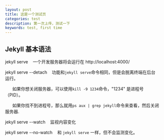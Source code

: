 ```yaml
---
layout: post
title: 这是一个测试页
categories: test
description: 第一次上传，测试一下
keywords: test, first time
---
```


## Jekyll 基本语法

jekyll serve &nbsp;&nbsp; 一个开发服务器将会运行在 http://localhost:4000/

jekyll serve --detach &nbsp;&nbsp; 功能和`jekyll serve`命令相同，但是会脱离终端在后台运行。

&nbsp;&nbsp;&nbsp;&nbsp;&nbsp;     如果你想关闭服务器，可以使用`kill -9 1234`命令，"1234" 是进程号（PID）。

&nbsp;&nbsp;&nbsp;&nbsp;&nbsp;     如果你找不到进程号，那么就用`ps aux | grep jekyll`命令来查看，然后关闭服务器.

jekyll serve --watch &nbsp;&nbsp; 监视内容变化

jekyll serve --no-watch &nbsp;&nbsp; 和 `jekyll serve` 一样，但不会监测变化。
